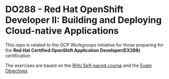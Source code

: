 # DO288 - Red Hat OpenShift Developer II: Building and Deploying Cloud-native Applications

This repo is related to the OCP Workgroups initiative for those preparing for the **Red Hat Certified OpenShift Application Developer(EX288)** certification

The exercises are based on the [RHU Self-paced course](https://role.rhu.redhat.com/rol-rhu/app/courses/do288-4.12/pages/pr01) and the [Exam Objectives](https://www.redhat.com/en/services/training/ex288-red-hat-certified-openshift-application-developer-exam?section=objectives)